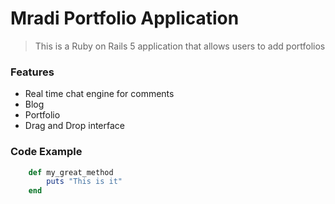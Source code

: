 # Mradi Portfolio Application

> This is a Ruby on Rails 5 application that allows users to add portfolios

### Features

- Real time chat engine for comments
- Blog 
- Portfolio
- Drag and Drop interface

### Code Example

```ruby
	def my_great_method
		puts "This is it"
	end	
```
